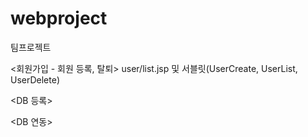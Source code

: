 # webproject
팀프로젝트


<회원가입 - 회원 등록, 탈퇴>
user/list.jsp 및 서블릿(UserCreate, UserList, UserDelete)

<DB 등록>

<DB 연동>
